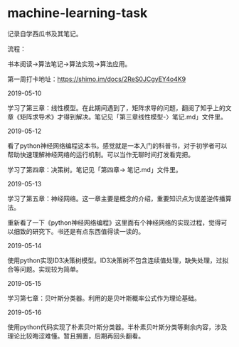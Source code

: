 # machine-learning-task
记录自学西瓜书及其笔记。

流程：

书本阅读->算法笔记->算法实现->算法应用。

第一周打卡地址：https://shimo.im/docs/2ReS0JCgyEY4o4K9

2019-05-10

学习了第三章：线性模型。在此期间遇到了，矩阵求导的问题，翻阅了知乎上的文章《矩阵求导术》才得到解决。笔记见「第三章线性模型-〉笔记.md」文件里。

2019-05-12

看了python神经网络编程这本书。感觉就是一本入门的科普书，对于初学者可以帮助快速理解神经网络的运行机制。可以当作无聊时间打发看完把。

学习了第四章：决策树。笔记见「第四章-> 笔记.md」文件里。

2019-05-13

学习了第五章：神经网络。这一章主要是概念的介绍，重要知识点为误差逆传播算法。

重新看了一下《python神经网络编程》这里面有个神经网络的实现过程，觉得可以细致的研究下。书还是有点东西值得读一读的。

2019-05-14

使用python实现ID3决策树模型。ID3决策树不包含连续值处理，缺失处理，过拟合等问题。实现较为简单。

2019-05-15

学习第七章：贝叶斯分类器。利用的是贝叶斯概率公式作为理论基础。

2019-05-16

使用python代码实现了朴素贝叶斯分类器。半朴素贝叶斯分类等剩余内容，涉及理论比较晦涩难懂。暂且搁置，后期再回头翻看。



